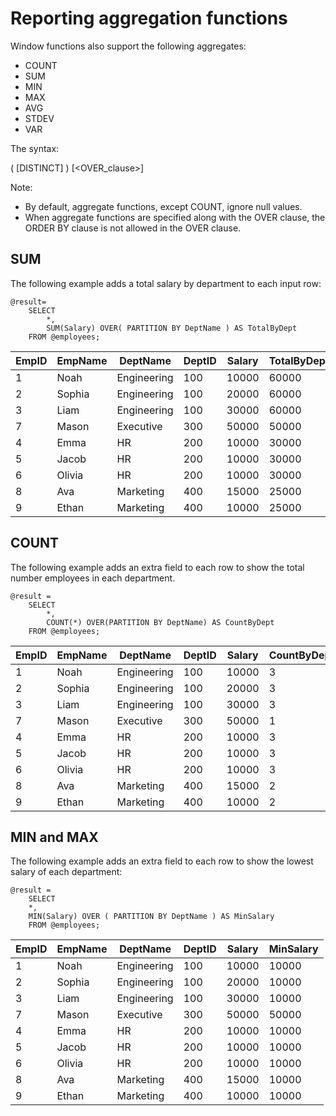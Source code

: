# Reporting aggregation functions

Window functions also support the following aggregates:

- COUNT
- SUM
- MIN
- MAX
- AVG
- STDEV
- VAR

The syntax:

<AggregateFunction>( [DISTINCT] <expression>) [<OVER_clause>]

Note:

- By default, aggregate functions, except COUNT, ignore null values.
- When aggregate functions are specified along with the OVER clause, the ORDER BY clause is not allowed in the OVER clause.

## SUM

The following example adds a total salary by department to each input row:

```
@result=
    SELECT
        *,
        SUM(Salary) OVER( PARTITION BY DeptName ) AS TotalByDept
    FROM @employees;
```

| **EmpID** | **EmpName** | **DeptName** | **DeptID** | **Salary** | **TotalByDept** |
| --- | --- | --- | --- | --- | --- |
| 1 | Noah | Engineering | 100 | 10000 | 60000 |
| 2 | Sophia | Engineering | 100 | 20000 | 60000 |
| 3 | Liam | Engineering | 100 | 30000 | 60000 |
| 7 | Mason | Executive | 300 | 50000 | 50000 |
| 4 | Emma | HR | 200 | 10000 | 30000 |
| 5 | Jacob | HR | 200 | 10000 | 30000 |
| 6 | Olivia | HR | 200 | 10000 | 30000 |
| 8 | Ava | Marketing | 400 | 15000 | 25000 |
| 9 | Ethan | Marketing | 400 | 10000 | 25000 |

## COUNT

The following example adds an extra field to each row to show the total number employees in each department.

```
@result =
    SELECT 
        *,
        COUNT(*) OVER(PARTITION BY DeptName) AS CountByDept
    FROM @employees;
```

| **EmpID** | **EmpName** | **DeptName** | **DeptID** | **Salary** | **CountByDept** |
| --- | --- | --- | --- | --- | --- |
| 1 | Noah | Engineering | 100 | 10000 | 3 |
| 2 | Sophia | Engineering | 100 | 20000 | 3 |
| 3 | Liam | Engineering | 100 | 30000 | 3 |
| 7 | Mason | Executive | 300 | 50000 | 1 |
| 4 | Emma | HR | 200 | 10000 | 3 |
| 5 | Jacob | HR | 200 | 10000 | 3 |
| 6 | Olivia | HR | 200 | 10000 | 3 |
| 8 | Ava | Marketing | 400 | 15000 | 2 |
| 9 | Ethan | Marketing | 400 | 10000 | 2 |

## MIN and MAX

The following example adds an extra field to each row to show the lowest salary of each department:

```
@result =
    SELECT
    *,
    MIN(Salary) OVER ( PARTITION BY DeptName ) AS MinSalary
    FROM @employees;
```

| **EmpID** | **EmpName** | **DeptName** | **DeptID** | **Salary** | **MinSalary** |
| --- | --- | --- | --- | --- | --- |
| 1 | Noah | Engineering | 100 | 10000 | 10000 |
| 2 | Sophia | Engineering | 100 | 20000 | 10000 |
| 3 | Liam | Engineering | 100 | 30000 | 10000 |
| 7 | Mason | Executive | 300 | 50000 | 50000 |
| 4 | Emma | HR | 200 | 10000 | 10000 |
| 5 | Jacob | HR | 200 | 10000 | 10000 |
| 6 | Olivia | HR | 200 | 10000 | 10000 |
| 8 | Ava | Marketing | 400 | 15000 | 10000 |
| 9 | Ethan | Marketing | 400 | 10000 | 10000 |
